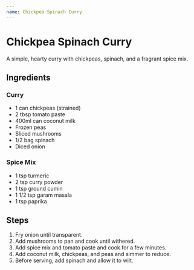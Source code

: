 ```yaml
---
name: Chickpea Spinach Curry
---
```


# Chickpea Spinach Curry

A simple, hearty curry with chickpeas, spinach, and a fragrant spice mix.

## Ingredients

### Curry
- 1 can chickpeas (strained)
- 2 tbsp tomato paste
- 400ml can coconut milk
- Frozen peas
- Sliced mushrooms
- 1/2 bag spinach
- Diced onion

### Spice Mix
- 1 tsp turmeric
- 2 tsp curry powder
- 1 tsp ground cumin
- 1 1/2 tsp garam masala
- 1 tsp paprika

## Steps

1. Fry onion until transparent.
2. Add mushrooms to pan and cook until withered.
3. Add spice mix and tomato paste and cook for a few minutes.
4. Add coconut milk, chickpeas, and peas and simmer to reduce.
5. Before serving, add spinach and allow it to wilt.

